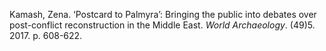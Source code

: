 Kamash, Zena. ‘Postcard to Palmyra’: Bringing the public into debates over post-conflict reconstruction in the Middle East. *World Archaeology*. (49)5. 2017. p. 608-622.
